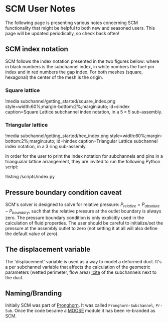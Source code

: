 # SCM User Notes

The following page is presenting various notes concerning SCM functionality
that might be helpful to both new and seasoned users. This page will be updated
periodically, so check back often!

## SCM index notation

SCM follows the index notation presented in the two figures bellow: where in black numbers is the subchannel
index, in white numbers the fuel-pin index and in red numbers the gap index. For both meshes (square, hexagonal) the center of the mesh is the origin.

### Square lattice

!media subchannel/getting_started/square_index.png
    style=width:60%;margin-bottom:2%;margin:auto;
    id=sindex
    caption=Square Lattice subchannel index notation, in a $5 \times 5$ sub-assembly.

### Triangular lattice

!media subchannel/getting_started/hex_index.png
    style=width:60%;margin-bottom:2%;margin:auto;
    id=hindex
    caption=Triangular Lattice subchannel index notation, in a $3$ ring sub-assemly.

In order for the user to print the index notation for subchannels and pins in a triangualar lattice arrangement, they are invited to run the following Python script:

!listing /scripts/index.py

## Pressure boundary condition caveat

SCM's solver is designed to solve for relative pressure: $P_{relative} = P_{absolute} - P_{boundary}$, such that the relative pressure at the outlet boundary is always zero. The pressure boundary condition is only explicitly used in the calculation of fluid properties. The user should be careful to initialize/set the pressure at the assembly outlet to zero (not setting it at all will also define the default value of zero).

## The displacement variable

The 'displacement' variable is used as a way to model a deformed duct. It's a per subchannel variable that affects the calculation of the geometric parameters (wetted perimeter, flow area) [!cite](kyriakopoulos2024validation) of the subchannels next to the duct.

## Naming/Branding

Initially SCM was part of [Pronghorn](https://mooseframework.inl.gov/ncrc/applications/ncrc_root_pronghorn.html). It was called `Pronghorn-Subchannel`, `Pr-Sub`. Once the code became a [MOOSE](https://mooseframework.inl.gov/index.html) module it has been re-branded as SCM.
